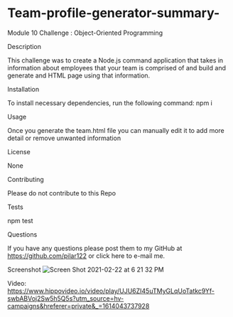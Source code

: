 # Team-profile-generator-summary-

Module 10 Challenge : Object-Oriented Programming

Description

This challenge was to create a Node.js command application that takes in information about employees that your team is comprised of and build and generate and HTML page using that information.

Installation

To install necessary dependencies, run the following command:
npm i

Usage

Once you generate the team.html file you can manually edit it to add more detail or remove unwanted information

License

None

Contributing

Please do not contribute to this Repo

Tests

npm test

Questions

If you have any questions please post them to my GitHub at https://github.com/pilar122 or click here to e-mail me.

Screenshot
![Screen Shot 2021-02-22 at 6 21 32 PM](https://user-images.githubusercontent.com/71223784/108791476-6650f000-753c-11eb-8525-ed6950758095.png)

Video: https://www.hippovideo.io/video/play/UJU6ZI45uTMyGLqUoTatkc9Yf-swbABVoj2Sw5h5Q5s?utm_source=hv-campaigns&hreferer=private&_=1614043737928
